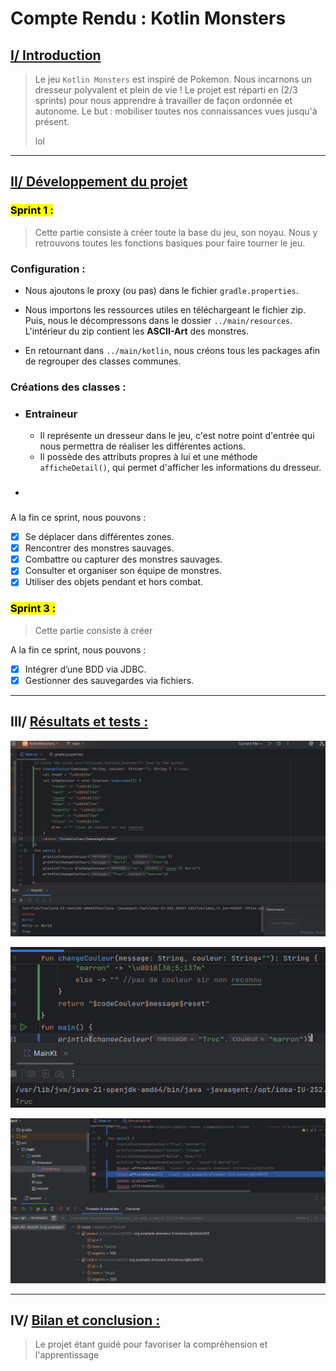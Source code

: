 # Compte Rendu : Kotlin Monsters

## <ins>I/ Introduction

> Le jeu `Kotlin Monsters` est inspiré de Pokemon. Nous incarnons un dresseur polyvalent et plein de vie !
> Le projet est réparti en (2/3 sprints) pour nous apprendre à travailler de façon ordonnée et autonome. Le but : mobiliser toutes nos connaissances vues jusqu'à présent.
>
> lol

---

## <ins>II/ Développement du projet

### <mark>Sprint 1 :

> Cette partie consiste à créer toute la base du jeu, son noyau. Nous y retrouvons toutes les fonctions basiques pour faire tourner le jeu.

[ mettre du contenu ]: #

### Configuration : 

- Nous ajoutons le proxy (ou pas) dans le fichier `gradle.properties`.


- Nous importons les ressources utiles en téléchargeant le fichier zip. Puis, nous le décompressons dans le dossier `../main/resources`. 
L'intérieur du zip contient les **ASCII-Art** des monstres.


- En retournant dans `../main/kotlin`, nous créons tous les packages afin de regrouper des classes communes.

### Créations des classes :

- ### Entraineur
  - Il représente un dresseur dans le jeu, c'est notre point d'entrée qui nous permettra de réaliser
  les différentes actions.
  - Il possède des attributs propres à lui et une méthode `afficheDetail()`, qui permet d'afficher les informations
  du dresseur.

- ### 


A la fin ce sprint, nous pouvons : 

- [x] Se déplacer dans différentes zones.
- [x] Rencontrer des monstres sauvages.
- [x] Combattre ou capturer des monstres sauvages.
- [x] Consulter et organiser son équipe de monstres.
- [x] Utiliser des objets pendant et hors combat.

### <mark>Sprint 3 :

> Cette partie consiste à créer 


[ mettre du contenu ]: #

A la fin ce sprint, nous pouvons :

- [x] Intégrer d’une BDD via JDBC.
- [x] Gestionner des sauvegardes via fichiers.

---

## III/ <ins>Résultats et tests :

![image](images/couleurTest1.png)

![image](images/couleurTest2.png)

![image](images/entraineurTest.png)



---

## IV/ <ins>Bilan et conclusion :

> Le projet étant guidé pour favoriser la compréhension et l'apprentissage